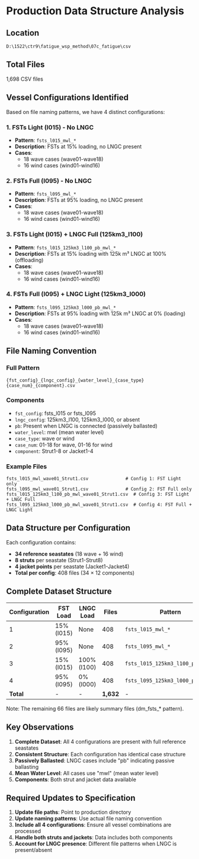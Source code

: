 # Production Data Structure Analysis

## Location
`D:\1522\ctr9\fatigue_wsp_method\07c_fatigue\csv`

## Total Files
1,698 CSV files

## Vessel Configurations Identified

Based on file naming patterns, we have 4 distinct configurations:

### 1. FSTs Light (l015) - No LNGC
- **Pattern**: `fsts_l015_mwl_*`
- **Description**: FSTs at 15% loading, no LNGC present
- **Cases**: 
  - 18 wave cases (wave01-wave18)
  - 16 wind cases (wind01-wind16)

### 2. FSTs Full (l095) - No LNGC  
- **Pattern**: `fsts_l095_mwl_*`
- **Description**: FSTs at 95% loading, no LNGC present
- **Cases**:
  - 18 wave cases (wave01-wave18)
  - 16 wind cases (wind01-wind16)

### 3. FSTs Light (l015) + LNGC Full (125km3_l100)
- **Pattern**: `fsts_l015_125km3_l100_pb_mwl_*`
- **Description**: FSTs at 15% loading with 125k m³ LNGC at 100% (offloading)
- **Cases**:
  - 18 wave cases (wave01-wave18)
  - 16 wind cases (wind01-wind16)

### 4. FSTs Full (l095) + LNGC Light (125km3_l000)
- **Pattern**: `fsts_l095_125km3_l000_pb_mwl_*`
- **Description**: FSTs at 95% loading with 125k m³ LNGC at 0% (loading)
- **Cases**:
  - 18 wave cases (wave01-wave18)
  - 16 wind cases (wind01-wind16)

## File Naming Convention

### Full Pattern
`{fst_config}_{lngc_config}_{water_level}_{case_type}{case_num}_{component}.csv`

### Components
- `fst_config`: fsts_l015 or fsts_l095
- `lngc_config`: 125km3_l100, 125km3_l000, or absent
- `pb`: Present when LNGC is connected (passively ballasted)
- `water_level`: mwl (mean water level)
- `case_type`: wave or wind
- `case_num`: 01-18 for wave, 01-16 for wind
- `component`: Strut1-8 or Jacket1-4

### Example Files
```
fsts_l015_mwl_wave01_Strut1.csv              # Config 1: FST Light only
fsts_l095_mwl_wave01_Strut1.csv              # Config 2: FST Full only
fsts_l015_125km3_l100_pb_mwl_wave01_Strut1.csv  # Config 3: FST Light + LNGC Full
fsts_l095_125km3_l000_pb_mwl_wave01_Strut1.csv  # Config 4: FST Full + LNGC Light
```

## Data Structure per Configuration

Each configuration contains:
- **34 reference seastates** (18 wave + 16 wind)
- **8 struts** per seastate (Strut1-Strut8)
- **4 jacket points** per seastate (Jacket1-Jacket4)
- **Total per config**: 408 files (34 × 12 components)

## Complete Dataset Structure

| Configuration | FST Load | LNGC Load | Files | Pattern |
|--------------|----------|-----------|-------|---------|
| 1 | 15% (l015) | None | 408 | `fsts_l015_mwl_*` |
| 2 | 95% (l095) | None | 408 | `fsts_l095_mwl_*` |
| 3 | 15% (l015) | 100% (l100) | 408 | `fsts_l015_125km3_l100_pb_mwl_*` |
| 4 | 95% (l095) | 0% (l000) | 408 | `fsts_l095_125km3_l000_pb_mwl_*` |
| **Total** | - | - | **1,632** | - |

Note: The remaining 66 files are likely summary files (dm_fsts_* pattern).

## Key Observations

1. **Complete Dataset**: All 4 configurations are present with full reference seastates
2. **Consistent Structure**: Each configuration has identical case structure
3. **Passively Ballasted**: LNGC cases include "pb" indicating passive ballasting
4. **Mean Water Level**: All cases use "mwl" (mean water level)
5. **Components**: Both strut and jacket data available

## Required Updates to Specification

1. **Update file paths**: Point to production directory
2. **Update naming patterns**: Use actual file naming convention
3. **Include all 4 configurations**: Ensure all vessel combinations are processed
4. **Handle both struts and jackets**: Data includes both components
5. **Account for LNGC presence**: Different file patterns when LNGC is present/absent